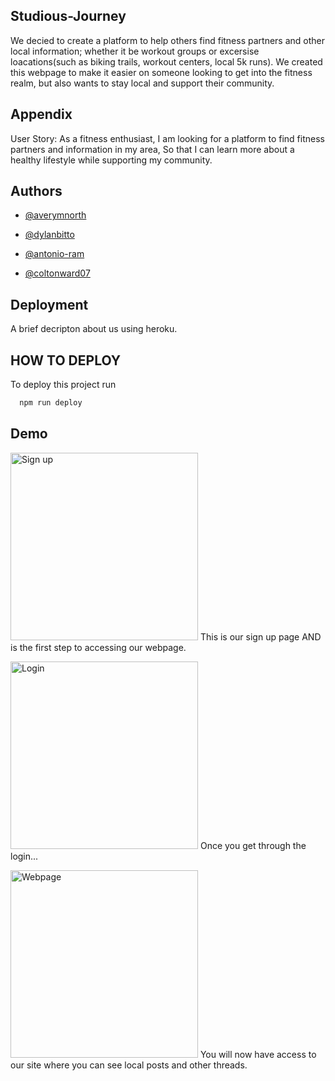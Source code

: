 
## Studious-Journey

We decied to create a platform to help others find fitness partners and other local information; whether it be workout groups or excersise loacations(such as biking trails, workout centers, local 5k runs). We created this webpage to make it easier on someone looking to get into the fitness realm, but also wants to stay local and support their community.


## Appendix

User Story: 
As a fitness enthusiast,
I am looking for a platform to find fitness partners and information in my area,
So that I can learn more about a healthy lifestyle while supporting my community.


## Authors
- [@averymnorth](https://github.com/averymnorth)

- [@dylanbitto](https://github.com/Dylanbitto)

- [@antonio-ram](https://github.com/Antonio-Ram)

- [@coltonward07](https://github.com/coltonward07)



## Deployment

A brief decripton about us using heroku.



## HOW TO DEPLOY
To deploy this project run

```bash
  npm run deploy
```


## Demo

<img src="C:\Users\Colton\Desktop\Activities\Screenshot_1.jpg" alt= "Sign up" Width= "300" Heigth= "500"> This is our sign up page AND is the first step to accessing our webpage.

<img src="C:\Users\Colton\Desktop\Activities\Screenshot_2.jpg" alt= "Login" Width= "300" Heigth= "500"> Once you get through the login...

<img src="C:\Users\Colton\Desktop\Activities\Screenshot_3.jpg" alt= "Webpage" Width= "300" Heigth= "500"> You will now have access to our site where you can see local posts and other threads.
